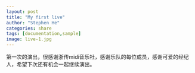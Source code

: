 ```yaml
---
layout: post
title: "My first live"
author: "Stephen He"
categories: share
tags: [documentation,sample]
image: live-1.jpg
---
```


第一次的演出，很感谢浙传midi音乐社，感谢乐队的每位成员，感谢可爱的经纪人，希望下次还有机会一起继续演出。
